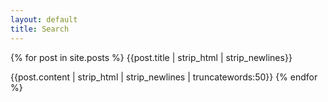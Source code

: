 ```yaml
---
layout: default
title: Search
---
```


{% for post in site.posts %}
{{post.title | strip_html | strip_newlines}}


{{post.content | strip_html | strip_newlines | truncatewords:50}}
{% endfor %}
